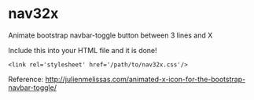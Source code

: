 # nav32x
Animate bootstrap navbar-toggle button between 3 lines and X

Include this into your HTML file and it is done!

```
<link rel='stylesheet' href='/path/to/nav32x.css'/>
```

Reference: http://julienmelissas.com/animated-x-icon-for-the-bootstrap-navbar-toggle/
